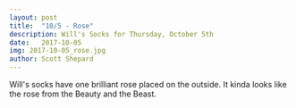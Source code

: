 ```yaml
---
layout: post
title:  "10/5 - Rose"
description: Will's Socks for Thursday, October 5th
date:   2017-10-05
img: 2017-10-05_rose.jpg
author: Scott Shepard
---
```


Will's socks have one brilliant rose placed on the outside. It kinda looks
like the rose from the Beauty and the Beast.
